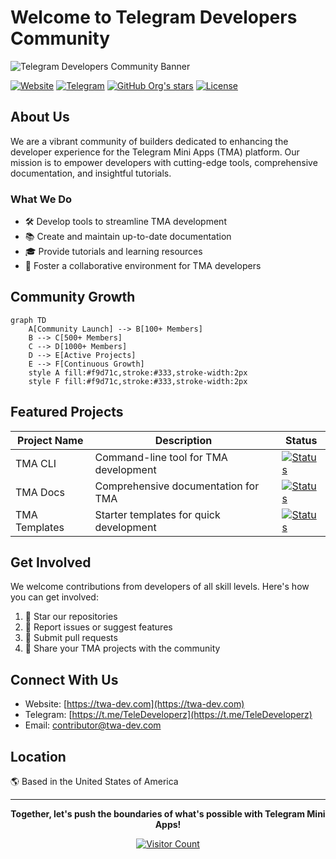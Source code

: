 # Welcome to Telegram Developers Community

![Telegram Developers Community Banner](https://files.readme.io/8f70837-Banner2x.png)

[![Website](https://img.shields.io/website?url=https%3A%2F%2Ftwa-dev.com&style=for-the-badge&logo=telegram)](https://twa-dev.com)
[![Telegram](https://img.shields.io/badge/Join-Telegram-blue.svg?style=for-the-badge&logo=telegram)](https://t.me/TeleDeveloperz)
[![GitHub Org's stars](https://img.shields.io/github/stars/TeleDeveloperz?style=for-the-badge)](https://github.com/TeleDeveloperz)
[![License](https://img.shields.io/badge/License-MIT-green.svg?style=for-the-badge)](https://opensource.org/licenses/MIT)

## About Us

We are a vibrant community of builders dedicated to enhancing the developer experience for the Telegram Mini Apps (TMA) platform. Our mission is to empower developers with cutting-edge tools, comprehensive documentation, and insightful tutorials.

### What We Do

- 🛠️ Develop tools to streamline TMA development
- 📚 Create and maintain up-to-date documentation
- 🎓 Provide tutorials and learning resources
- 🤝 Foster a collaborative environment for TMA developers

## Community Growth

```mermaid
graph TD
    A[Community Launch] --> B[100+ Members]
    B --> C[500+ Members]
    C --> D[1000+ Members]
    D --> E[Active Projects]
    E --> F[Continuous Growth]
    style A fill:#f9d71c,stroke:#333,stroke-width:2px
    style F fill:#f9d71c,stroke:#333,stroke-width:2px
```

## Featured Projects

| Project Name | Description | Status |
|--------------|-------------|--------|
| TMA CLI | Command-line tool for TMA development | [![Status](https://img.shields.io/badge/status-active-success.svg)]() |
| TMA Docs | Comprehensive documentation for TMA | [![Status](https://img.shields.io/badge/status-ongoing-blue.svg)]() |
| TMA Templates | Starter templates for quick development | [![Status](https://img.shields.io/badge/status-beta-orange.svg)]() |

## Get Involved

We welcome contributions from developers of all skill levels. Here's how you can get involved:

1. 🌟 Star our repositories
2. 🐛 Report issues or suggest features
3. 🔧 Submit pull requests
4. 📢 Share your TMA projects with the community

## Connect With Us

- Website: [https://twa-dev.com](https://twa-dev.com)
- Telegram: [https://t.me/TeleDeveloperz](https://t.me/TeleDeveloperz)
- Email: contributor@twa-dev.com

## Location

🌎 Based in the United States of America

---

<div align="center">

**Together, let's push the boundaries of what's possible with Telegram Mini Apps!**

[![Visitor Count](https://visitor-badge.laobi.icu/badge?page_id=TeleDeveloperz.TeleDeveloperz)](https://github.com/TeleDeveloperz)

</div>
